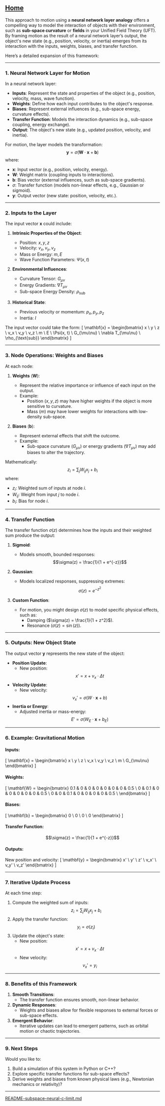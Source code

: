 [Home](https://t2m.io/VwvDcuw)
---

This approach to motion using a **neural network layer analogy** offers a compelling way to model the interaction of objects with their environment, such as **sub-space curvature** or **fields** in your Unified Field Theory (UFT). By framing motion as the result of a neural network layer’s output, the object's new state (e.g., position, velocity, or inertia) emerges from its interaction with the inputs, weights, biases, and transfer function.

Here’s a detailed expansion of this framework:

---

### **1. Neural Network Layer for Motion**
In a neural network layer:
- **Inputs**: Represent the state and properties of the object (e.g., position, velocity, mass, wave function).
- **Weights**: Define how each input contributes to the object's response.
- **Biases**: Represent external influences (e.g., sub-space energy, curvature effects).
- **Transfer Function**: Models the interaction dynamics (e.g., sub-space coupling, energy exchange).
- **Output**: The object's new state (e.g., updated position, velocity, and inertia).

For motion, the layer models the transformation:
$$\mathbf{y} = \sigma(\mathbf{W} \cdot \mathbf{x} + \mathbf{b})$$
where:
- $\mathbf{x}$: Input vector (e.g., position, velocity, energy).
- $\mathbf{W}$: Weight matrix (coupling inputs to interactions).
- $\mathbf{b}$: Bias vector (external influences, such as sub-space gradients).
- $\sigma$: Transfer function (models non-linear effects, e.g., Gaussian or sigmoid).
- $\mathbf{y}$: Output vector (new state: position, velocity, etc.).

---

### **2. Inputs to the Layer**
The input vector $\mathbf{x}$ could include:
1. **Intrinsic Properties of the Object**:
   - Position: $x, y, z$
   - Velocity: $v_x, v_y, v_z$
   - Mass or Energy: $m, E$
   - Wave Function Parameters: $\Psi(x, t)$

2. **Environmental Influences**:
   - Curvature Tensor: $G_{\mu\nu}$
   - Energy Gradients: $\nabla T_{\mu\nu}$
   - Sub-space Energy Density: $\rho_{\text{sub}}$

3. **Historical State**:
   - Previous velocity or momentum: $p_x, p_y, p_z$
   - Inertia: $I$

The input vector could take the form:
\[
\mathbf{x} = \begin{bmatrix}
x \\ y \\ z \\ v_x \\ v_y \\ v_z \\ m \\ E \\ \Psi(x, t) \\ G_{\mu\nu} \\ \nabla T_{\mu\nu} \\ \rho_{\text{sub}}
\end{bmatrix}
\]

---

### **3. Node Operations: Weights and Biases**
At each node:
1. **Weights** ($\mathbf{W}$):
   - Represent the relative importance or influence of each input on the output.
   - Example:
     - Position ($x, y, z$) may have higher weights if the object is more sensitive to curvature.
     - Mass ($m$) may have lower weights for interactions with low-density sub-space.

2. **Biases** ($\mathbf{b}$):
   - Represent external effects that shift the outcome.
   - Example:
     - Sub-space curvature ($G_{\mu\nu}$) or energy gradients ($\nabla T_{\mu\nu}$) may add biases to alter the trajectory.

Mathematically:
$$z_i = \sum_j W_{ij} x_j + b_i$$
where:
- $z_i$: Weighted sum of inputs at node $i$.
- $W_{ij}$: Weight from input $j$ to node $i$.
- $b_i$: Bias for node $i$.

---

### **4. Transfer Function**
The transfer function $\sigma(z)$ determines how the inputs and their weighted sum produce the output:
1. **Sigmoid**:
   - Models smooth, bounded responses:
     $$\sigma(z) = \frac{1}{1 + e^{-z}}$$

2. **Gaussian**:
   - Models localized responses, suppressing extremes:
     $$\sigma(z) = e^{-z^2}$$

3. **Custom Function**:
   - For motion, you might design $\sigma(z)$ to model specific physical effects, such as:
     - Damping ($\sigma(z) = \frac{1}{1 + z^2}$).
     - Resonance ($\sigma(z) = \sin(z)$).

---

### **5. Outputs: New Object State**
The output vector $\mathbf{y}$ represents the new state of the object:
- **Position Update**:
  - New position:
    $$x' = x + v_x \cdot \Delta t$$
- **Velocity Update**:
  - New velocity:
    $$v_x' = \sigma(W \cdot \mathbf{x} + b)$$
- **Inertia or Energy**:
  - Adjusted inertia or mass-energy:
    $$E' = \sigma(W_E \cdot \mathbf{x} + b_E)$$

---

### **6. Example: Gravitational Motion**
#### Inputs:
\[
\mathbf{x} = \begin{bmatrix}
x \\ y \\ z \\ v_x \\ v_y \\ v_z \\ m \\ G_{\mu\nu}
\end{bmatrix}
\]
#### Weights:
\[
\mathbf{W} = \begin{bmatrix}
0.1 & 0 & 0 & 0 & 0 & 0 & 0 & 0.5 \\
0 & 0.1 & 0 & 0 & 0 & 0 & 0 & 0.5 \\
0 & 0 & 0.1 & 0 & 0 & 0 & 0 & 0.5 \\
\end{bmatrix}
\]
#### Biases:
\[
\mathbf{b} = \begin{bmatrix}
0 \\ 0 \\ 0 \\ 0
\end{bmatrix}
\]
#### Transfer Function:
$$\sigma(z) = \frac{1}{1 + e^{-z}}$$
#### Outputs:
New position and velocity:
\[
\mathbf{y} = \begin{bmatrix}
x' \\ y' \\ z' \\ v_x' \\ v_y' \\ v_z'
\end{bmatrix}
\]

---

### **7. Iterative Update Process**
At each time step:
1. Compute the weighted sum of inputs:
   $$z_i = \sum_j W_{ij} x_j + b_i$$
2. Apply the transfer function:
   $$y_i = \sigma(z_i)$$
3. Update the object's state:
   - New position:
     $$x' = x + v_x \cdot \Delta t$$
   - New velocity:
     $$v_x' = y_i$$

---

### **8. Benefits of this Framework**
1. **Smooth Transitions**:
   - The transfer function ensures smooth, non-linear behavior.
2. **Dynamic Responses**:
   - Weights and biases allow for flexible responses to external forces or sub-space effects.
3. **Emergent Behavior**:
   - Iterative updates can lead to emergent patterns, such as orbital motion or chaotic trajectories.

---

### **9. Next Steps**
Would you like to:
1. Build a simulation of this system in Python or C++?
2. Explore specific transfer functions for sub-space effects? 
3. Derive weights and biases from known physical laws (e.g., Newtonian mechanics or relativity)?

---

[README-subspace-neural-c-limit.md](https://t2m.io/EAQQMAO)
